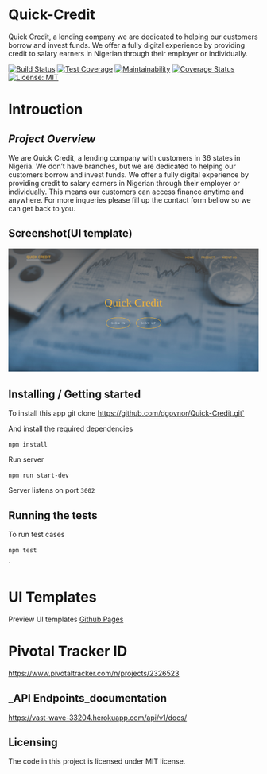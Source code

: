 # Quick-Credit

Quick Credit, a lending company we are dedicated to helping our customers borrow and invest funds. We offer a fully digital experience by providing credit to salary earners in Nigerian through their employer or individually.

[![Build Status](https://travis-ci.org/dgovnor/Quick-Credit.svg?branch=develop)](https://travis-ci.org/dgovnor/Quick-Credit) [![Test Coverage](https://api.codeclimate.com/v1/badges/123ae50e0da75177f055/test_coverage)](https://codeclimate.com/github/dgovnor/Quick-Credit/test_coverage) [![Maintainability](https://api.codeclimate.com/v1/badges/123ae50e0da75177f055/maintainability)](https://codeclimate.com/github/dgovnor/Quick-Credit/maintainability) [![Coverage Status](https://coveralls.io/repos/github/dgovnor/Quick-Credit/badge.svg)](https://coveralls.io/github/dgovnor/Quick-Credit)
 [![License: MIT](https://img.shields.io/badge/License-MIT-blue.svg)](https://opensource.org/licenses/MIT)
# Introuction
## _Project Overview_
We are Quick Credit, a lending company with customers in 36 states in Nigeria. We don’t have branches, but we are dedicated to helping our customers borrow and invest funds. We offer a fully digital experience by providing credit to salary earners in Nigerian through their employer or individually. This means our customers can access finance anytime and anywhere. For more inqueries please fill up the contact form bellow so we can get back to you.

## Screenshot(UI template)
![quickcredit](https://github.com/dgovnor/Quick-Credit/blob/develop/Screenshot%20from%202019-05-06%2011-45-10.png)
## Installing / Getting started
To install this app
git clone https://github.com/dgovnor/Quick-Credit.git`

And install the required dependencies

`npm install`

Run server

`npm run start-dev`

Server listens on port `3002`

## Running the tests

To run test cases

`npm test`

`
# UI Templates

Preview UI templates [Github Pages](https://dgovnor.github.io/Quick-Credit/UI/index.html)

# Pivotal Tracker ID
https://www.pivotaltracker.com/n/projects/2326523




## _API Endpoints_documentation
https://vast-wave-33204.herokuapp.com/api/v1/docs/



## Licensing
The code in this project is licensed under MIT license.
